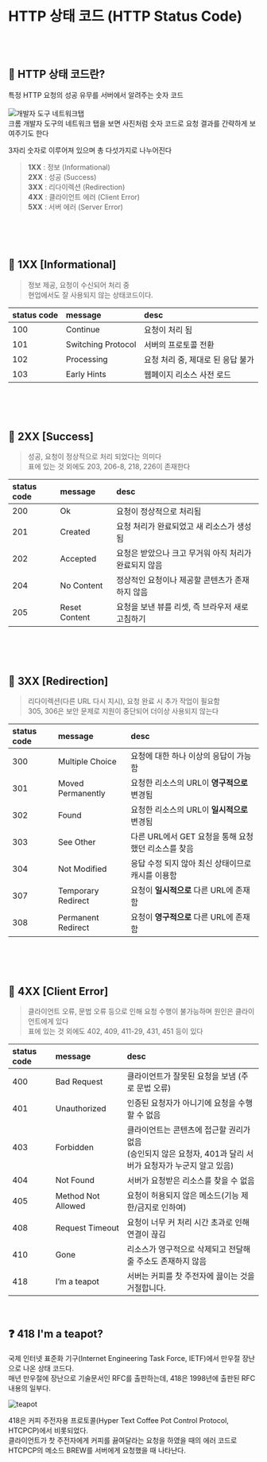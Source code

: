 # HTTP 상태 코드 (HTTP Status Code)
<br>
<br>

## 📌 HTTP 상태 코드란?
특정 HTTP 요청의 성공 유무를 서버에서 알려주는 숫자 코드 <br>
<br>
![개발자 도구 네트워크탭](https://github.com/solji622/LevelUp-Study/blob/bf5dbf52c3ec2b66790d9cca0eddf24e2fd86ff5/25.04/HTTP%20Status%20Code/asset/chromeNetwork.png)
<br>
크롬 개발자 도구의 네트워크 탭을 보면 사진처럼 숫자 코드로 요청 결과를 간략하게 보여주기도 한다 <br>

3자리 숫자로 이루어져 있으며 총 다섯가지로 나누어진다
> **1XX** : 정보 (Informational) <br>
> **2XX** : 성공 (Success) <br>
> **3XX** : 리다이렉션 (Redirection) <br>
> **4XX** : 클라이언트 에러 (Client Error) <br>
> **5XX** : 서버 에러 (Server Error) <br>

<br>
<br>
<br>

## 📌 1XX [Informational]
> 정보 제공, 요청이 수신되어 처리 중 <br>
현업에서도 잘 사용되지 않는 상태코드이다. <br>

|status code|message|desc|
|:---|:---|:---|
|100|Continue|요청이 처리 됨|
|101|Switching Protocol|서버의 프로토콜 전환|
|102|Processing|요청 처리 중, 제대로 된 응답 불가|
|103|Early Hints|웹페이지 리소스 사전 로드|

<br>
<Br>
<br>

## 📌 2XX [Success]
> 성공, 요청이 정상적으로 처리 되었다는 의미다 <br>
표에 있는 것 외에도 203, 206-8, 218, 226이 존재한다 <br>

|status code|message|desc|
|:---|:---|:---|
|200|Ok|요청이 정상적으로 처리됨|
|201|Created|요청 처리가 완료되었고 새 리소스가 생성됨|
|202|Accepted|요청은 받았으나 크고 무거워 아직 처리가 완료되지 않음|
|204|No Content|정상적인 요청이나 제공할 콘텐츠가 존재하지 않음|
|205|Reset Content|요청을 보낸 뷰를 리셋, 즉 브라우저 새로고침하기|

<br>
<Br>
<br>

## 📌 3XX [Redirection]
> 리다이렉션(다른 URL 다시 지시), 요청 완료 시 추가 작업이 필요함 <br>
305, 306은 보안 문제로 지원이 중단되어 더이상 사용되지 않는다 <br>

|status code|message|desc|
|:---|:---|:---|
|300|Multiple Choice|요청에 대한 하나 이상의 응답이 가능함|
|301|Moved Permanently|요청한 리소스의 URL이 **영구적으로** 변경됨|
|302|Found|요청한 리소스의 URL이 **일시적으로** 변경됨|
|303|See Other|다른 URL에서 GET 요청을 통해 요청했던 리소스를 찾음|
|304|Not Modified|응답 수정 되지 않아 최신 상태이므로 캐시를 이용함|
|307|Temporary Redirect|요청이 **일시적으로** 다른 URL에 존재함|
|308|Permanent Redirect|요청이 **영구적으로** 다른 URL에 존재함|

<br>
<Br>
<br>

## 📌 4XX [Client Error]
> 클라이언트 오류, 문법 오류 등으로 인해 요청 수행이 불가능하며 원인은 클라이언트에게 있다 <br>
표에 있는 것 외에도 402, 409, 411-29, 431, 451 등이 있다 <Br>

|status code|message|desc|
|:---|:---|:---|
|400|Bad Request|클라이언트가 잘못된 요청을 보냄 (주로 문법 오류)|
|401|Unauthorized|인증된 요청자가 아니기에 요청을 수행할 수 없음|
|403|Forbidden|클라이언트는 콘텐츠에 접근할 권리가 없음 <br> (승인되지 않은 요청자, 401과 달리 서버가 요청자가 누군지 알고 있음)|
|404|Not Found|서버가 요청받은 리소스를 찾을 수 없음|
|405|Method Not Allowed|요청이 허용되지 않은 메소드(기능 제한/금지로 인하여)|
|408|Request Timeout|요청이 너무 커 처리 시간 초과로 인해 연결이 끊김|
|410|Gone|리소스가 영구적으로 삭제되고 전달해 줄 주소도 존재하지 않음|
|418|I’m a teapot|서버는 커피를 찻 주전자에 끓이는 것을 거절합니다.|
<br>

## ❓ 418 I'm a teapot?
국제 인터넷 표준화 기구(Internet Engineering Task Force, IETF)에서 만우절 장난으로 나온 상태 코드다. <br>
매년 만우절에 장난으로 기술문서인 RFC를 출판하는데, 418은 1998년에 출판된 RFC 내용의 일부다. <br>

![teapot](https://github.com/solji622/LevelUp-Study/blob/86552272dbcdb16bdf5cf94f66076ef7337f9670/25.04/HTTP%20Status%20Code/asset/418_teapot.png)

418은 커피 주전자용 프로토콜(Hyper Text Coffee Pot Control Protocol, HTCPCP)에서 비롯되었다. <br>
클라이언트가 찻 주전자에게 커피를 끓여달라는 요청을 하였을 때의 에러 코드로 <br>
HTCPCP의 메소드 BREW를 서버에게 요청했을 때 나타난다. <br>


 
